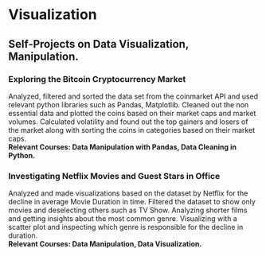 # Visualization
## Self-Projects on Data Visualization, Manipulation.

  ### Exploring the Bitcoin Cryptocurrency Market
  Analyzed, filtered and sorted the data set from the coinmarket API and used relevant python libraries such as Pandas, Matplotlib. 
    Cleaned out the non essential data and plotted the coins based on their market caps and market volumes. 
    Calculated volatility and found out the top gainers and losers of the market 
    along with sorting the coins in categories based on their market caps.
    <br />
    **Relevant Courses: Data Manipulation with Pandas, Data Cleaning in Python.**

  ### Investigating Netflix Movies and Guest Stars in Office
  Analyzed and made visualizations based on the dataset by Netflix for the decline in average Movie Duration in time.
  Filtered the dataset to show only movies and deselecting others such as TV Show.
  Analyzing shorter films and getting insights about the most common genre.
  Visualizing with a scatter plot and inspecting which genre is responsible for the decline in duration.
  <br />
  **Relevant Courses: Data Manipulation, Data Visualization.**
    
